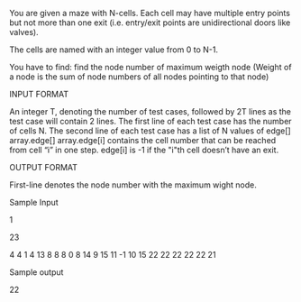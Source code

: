 You are given a maze with N-cells. Each cell may have multiple entry points but not more than one exit (i.e. entry/exit points are unidirectional doors like valves).

The cells are named with an integer value from 0 to N-1.

You have to find: find the node number of maximum weigth node (Weight of a node is the sum of node numbers of all nodes pointing to that node)

INPUT FORMAT

An integer T, denoting the number of test cases, followed by 2T lines as the test case will contain 2 lines. The first line of each test case has the number of cells N. The second line of each test case has a list of N values of edge[] array.edge[] array.edge[i] contains the cell number that can be reached from cell “i” in one step. edge[i] is -1 if the "i"th cell doesn’t have an exit.

OUTPUT FORMAT

First-line denotes the node number with the maximum wight node.

Sample Input

1

23

4 4 1 4 13 8 8 8 0 8 14 9 15 11 -1 10 15 22 22 22 22 22 21

Sample output

22
